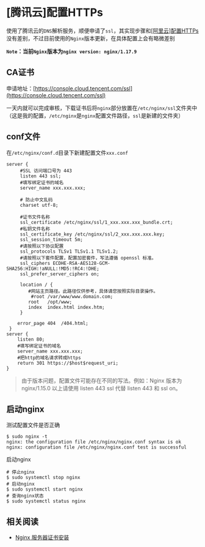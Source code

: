 
# [腾讯云]配置HTTPs

使用了腾讯云的`DNS`解析服务，顺便申请了`ssl`，其实现步骤和[[阿里云]配置HTTPs](./阿里云-配置https.md)没有差别，不过目前使用的`Nginx`版本更新，在具体配置上会有略微差别

**`Note`：当前`Nginx`版本为`nginx version: nginx/1.17.9`**

## CA证书

申请地址：[https://console.cloud.tencent.com/ssl](https://console.cloud.tencent.com/ssl)

一天内就可以完成审核，下载证书后将`nginx`部分放置在`/etc/nginx/ssl`文件夹中（这是我的配置，`/etc/nginx`是`nginx`配置文件路径，`ssl`是新建的文件夹）

## conf文件

在`/etc/nginx/conf.d`目录下新建配置文件`xxx.conf`

```
server {
     #SSL 访问端口号为 443
     listen 443 ssl; 
     #填写绑定证书的域名
     server_name xxx.xxx.xxx; 
     
     # 防止中文乱码
     charset utf-8;

     #证书文件名称
     ssl_certificate /etc/nginx/ssl/1_xxx.xxx.xxx_bundle.crt; 
     #私钥文件名称
     ssl_certificate_key /etc/nginx/ssl/2_xxx.xxx.xxx.key; 
     ssl_session_timeout 5m;
     #请按照以下协议配置
     ssl_protocols TLSv1 TLSv1.1 TLSv1.2; 
     #请按照以下套件配置，配置加密套件，写法遵循 openssl 标准。
     ssl_ciphers ECDHE-RSA-AES128-GCM-SHA256:HIGH:!aNULL:!MD5:!RC4:!DHE; 
     ssl_prefer_server_ciphers on;

     location / {
        #网站主页路径。此路径仅供参考，具体请您按照实际目录操作。
         #root /var/www/www.domain.com; 
        root   /opt/www; 
	    index  index.html index.htm;
     }

    error_page 404	/404.html;
 }
server {
	listen 80;
	#填写绑定证书的域名
	server_name xxx.xxx.xxx; 
	#把http的域名请求转成https
	return 301 https://$host$request_uri; 
}
```

>由于版本问题，配置文件可能存在不同的写法。例如：Nginx 版本为 nginx/1.15.0 以上请使用 listen 443 ssl 代替 listen 443 和 ssl on。

## 启动nginx

测试配置文件是否正确

```
$ sudo nginx -t
nginx: the configuration file /etc/nginx/nginx.conf syntax is ok
nginx: configuration file /etc/nginx/nginx.conf test is successful
```

启动nginx

```
# 停止nginx
$ sudo systemctl stop nginx
# 启动nginx
$ sudo systemctl start nginx
# 查询nginx状态
$ sudo systemctl status nginx
```

## 相关阅读

* [Nginx 服务器证书安装](https://cloud.tencent.com/document/product/400/35244)